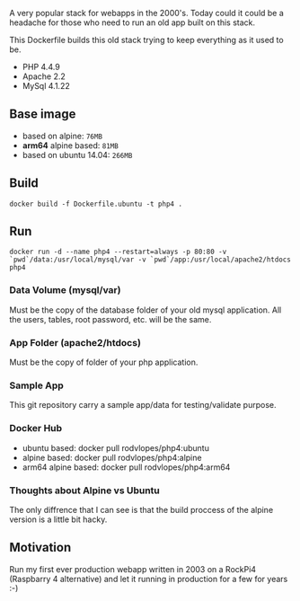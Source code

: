 A very popular stack for webapps in the 2000's. Today could it could be a headache for those who need to run an old app built on this stack.

This Dockerfile builds this old stack trying to keep everything as it used to be.

- PHP 4.4.9
- Apache 2.2
- MySql 4.1.22

## Base image

- based on alpine: `76MB`
- **arm64** alpine based: `81MB`
- based on ubuntu 14.04: `266MB`

## Build

    docker build -f Dockerfile.ubuntu -t php4 .

## Run

    docker run -d --name php4 --restart=always -p 80:80 -v `pwd`/data:/usr/local/mysql/var -v `pwd`/app:/usr/local/apache2/htdocs php4

### Data Volume (mysql/var)

Must be the copy of the database folder of your old mysql application. All the users, tables, root password, etc. will be the same.

### App Folder (apache2/htdocs)

Must be the copy of folder of your php application.

### Sample App

This git repository carry a sample app/data for testing/validate purpose.

### Docker Hub

- ubuntu based: docker pull rodvlopes/php4:ubuntu
- alpine based: docker pull rodvlopes/php4:alpine
- arm64 alpine based: docker pull rodvlopes/php4:arm64

### Thoughts about Alpine vs Ubuntu

The only diffrence that I can see is that the build proccess of the alpine version is a little bit hacky.

## Motivation

Run my first ever production webapp written in 2003 on a RockPi4 (Raspbarry 4 alternative) and let it running in production for a few for years :-)

